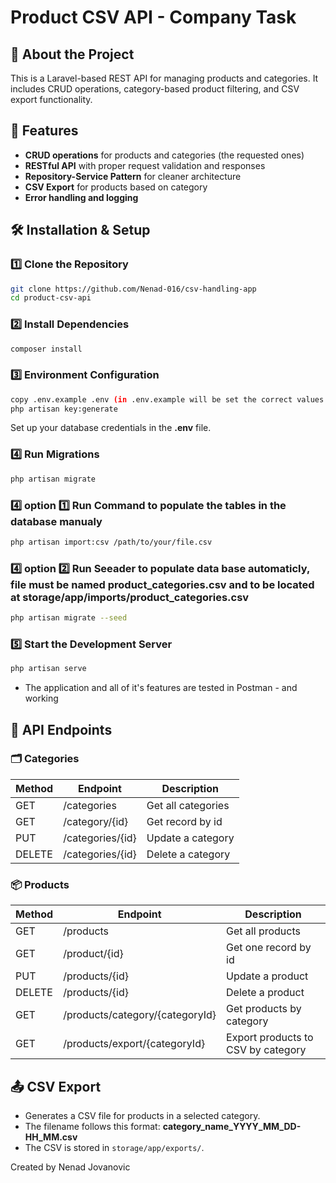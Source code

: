# Product CSV API - Company Task

## 📌 About the Project

This is a Laravel-based REST API for managing products and categories. It includes CRUD operations, category-based product filtering, and CSV export functionality.

## 🚀 Features

- **CRUD operations** for products and categories (the requested ones)
- **RESTful API** with proper request validation and responses
- **Repository-Service Pattern** for cleaner architecture
- **CSV Export** for products based on category
- **Error handling and logging**

## 🛠️ Installation & Setup

### 1️⃣ Clone the Repository

```sh
git clone https://github.com/Nenad-016/csv-handling-app
cd product-csv-api
```

### 2️⃣ Install Dependencies

```sh
composer install
```

### 3️⃣ Environment Configuration

```sh
copy .env.example .env (in .env.example will be set the correct values for .env that is used in development)
php artisan key:generate
```

Set up your database credentials in the **.env** file.

### 4️⃣ Run Migrations

```sh
php artisan migrate 
```

### 4️⃣  option 1️⃣  Run Command to populate the tables in the database manualy

```sh
php artisan import:csv /path/to/your/file.csv
```

### 4️⃣  option 2️⃣  Run Seeader to populate data base automaticly, file must be named product_categories.csv and to be located at storage/app/imports/product_categories.csv

```sh
php artisan migrate --seed
```

### 5️⃣ Start the Development Server

```sh
php artisan serve
```

- The application and all of it's features are tested in Postman - and working


## 📜 API Endpoints

### 🗂️ **Categories**

| Method | Endpoint         | Description        |
| ------ | ---------------- | ------------------ |
| GET    | /categories      | Get all categories |
| GET    | /category/{id}   | Get record by id   |
| PUT    | /categories/{id} | Update a category  |
| DELETE | /categories/{id} | Delete a category  |

### 📦 **Products**

| Method | Endpoint                        | Description                        |
| ------ | ------------------------------- | ---------------------------------- |
| GET    | /products                       | Get all products                   |
| GET    | /product/{id}                   | Get one record by id               |
| PUT    | /products/{id}                  | Update a product                   |
| DELETE | /products/{id}                  | Delete a product                   |
| GET    | /products/category/{categoryId} | Get products by category           |
| GET    | /products/export/{categoryId}   | Export products to CSV by category |

## 📤 CSV Export

- Generates a CSV file for products in a selected category.
- The filename follows this format: **category\_name\_YYYY\_MM\_DD-HH\_MM.csv**
- The CSV is stored in `storage/app/exports/`.



Created by Nenad Jovanovic

